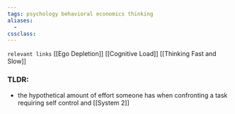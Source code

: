 ```yaml
---
tags: psychology behavioral economics thinking
aliases: 
  - 
cssclass: 
---
```

`relevant links` [[Ego Depletion]] [[Cognitive Load]] [[Thinking Fast and Slow]]

### TLDR:
- the hypothetical amount of effort someone has when confronting a task requiring self control and [[System 2]]